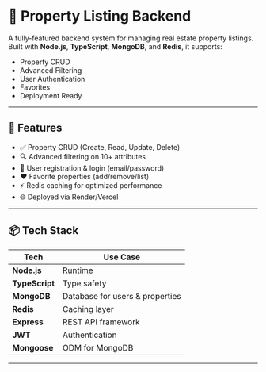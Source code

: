 # 🏡 Property Listing Backend

A fully-featured backend system for managing real estate property listings. Built with **Node.js**, **TypeScript**, **MongoDB**, and **Redis**, it supports:

- Property CRUD
- Advanced Filtering
- User Authentication
- Favorites
- Deployment Ready

---

## 🚀 Features

- ✅ Property CRUD (Create, Read, Update, Delete)
- 🔍 Advanced filtering on 10+ attributes
- 👤 User registration & login (email/password)
- ❤️ Favorite properties (add/remove/list)
- ⚡ Redis caching for optimized performance
- 🌐 Deployed via Render/Vercel 

---

## 📦 Tech Stack

| Tech           | Use Case                           |
|----------------|------------------------------------|
| **Node.js**    | Runtime                            |
| **TypeScript** | Type safety                        |
| **MongoDB**    | Database for users & properties    |
| **Redis**      | Caching layer                      |
| **Express**    | REST API framework                 |
| **JWT**        | Authentication                     |
| **Mongoose**   | ODM for MongoDB                    |

---

